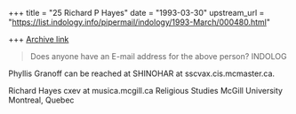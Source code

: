 +++
title = "25 Richard P Hayes"
date = "1993-03-30"
upstream_url = "https://list.indology.info/pipermail/indology/1993-March/000480.html"

+++
[Archive link](https://list.indology.info/pipermail/indology/1993-March/000480.html)

> Does anyone have an E-mail address for the above person?               INDOLOG

Phyllis Granoff can be reached at SHINOHAR at sscvax.cis.mcmaster.ca.

Richard Hayes                                      cxev at musica.mcgill.ca
Religious Studies           McGill University           Montreal, Quebec





